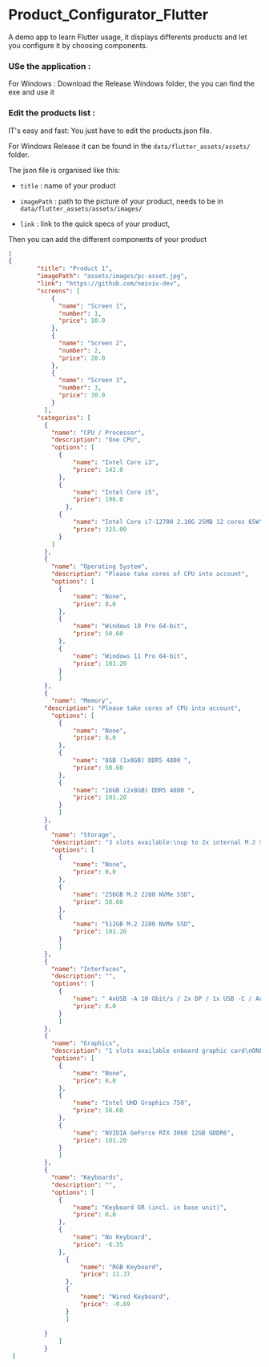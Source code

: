 # Product_Configurator_Flutter
A demo app to learn Flutter usage, it displays differents products and let you configure it by choosing components. 

### USe the application : 
For Windows : 
Download the Release Windows folder, the you can find the exe and use it 


### Edit the products list :
IT's easy and fast: You just have to edit the products.json file. 

For Windows Release it can be found in the `data/flutter_assets/assets/` folder.

The json file is organised like this:

- `title` : name of your product

- `imagePath` : path to the picture of your product, needs to be in `data/flutter_assets/assets/images/`

- `link` : link to the quick specs of your product,

Then you can add the different components of your product

```json
[
{
        "title": "Product 1",
        "imagePath": "assets/images/pc-asset.jpg",
        "link": "https://github.com/neiviv-dev",
        "screens": [
            {
              "name": "Screen 1",
              "number": 1,
              "price": 10.0
            },
            {
              "name": "Screen 2",
              "number": 2,
              "price": 20.0
            },
            {
              "name": "Screen 3",
              "number": 3,
              "price": 30.0
            }
          ],
        "categories": [
          {
            "name": "CPU / Processor",
            "description": "One CPU",
            "options": [
              {
                  "name": "Intel Core i3",
                  "price": 142.0
              },
              {
                  "name": "Intel Core i5",
                  "price": 196.0
                },
              {
                  "name": "Intel Core i7-12700 2.10G 25MB 12 cores 65W",
                  "price": 325.00
              }
            ]
          },
          {
            "name": "Operating System",
            "description": "Please take cores of CPU into account",
            "options": [
              {
                  "name": "None",
                  "price": 0.0
              },
              {
                  "name": "Windows 10 Pro 64-bit",
                  "price": 50.60
              },
              {
                  "name": "Windows 11 Pro 64-bit",
                  "price": 101.20
              }
              ]
          },
          {
            "name": "Memory",
          "description": "Please take cores of CPU into account",
            "options": [
              {
                  "name": "None",
                  "price": 0.0
              },
              {
                  "name": "8GB (1x8GB) DDR5 4800 ",
                  "price": 50.60
              },
              {
                  "name": "16GB (2x8GB) DDR5 4800 ",
                  "price": 101.20
              }
              ]
          },
          {
            "name": "Storage",
            "description": "3 slots available:\nup to 2x internal M.2 Storage,\n1x internal Storage with 2,5 in",
            "options": [
              {
                  "name": "None",
                  "price": 0.0
              },
              {
                  "name": "256GB M.2 2280 NVMe SSD",
                  "price": 50.60
              },
              {
                  "name": "512GB M.2 2280 NVMe SSD",
                  "price": 101.20
              }
              ]
          },
          {
            "name": "Interfaces",
            "description": "",
            "options": [
              {
                  "name": " 4xUSB -A 10 Gbit/s / 2x DP / 1x USB -C / Audio/ RJ-45",
                  "price": 0.0
              }
              ]
          },
          {
            "name": "Graphics",
            "description": "1 slots available onboard graphic card\nONLY available with iCore CPU ",
            "options": [
              {
                  "name": "None",
                  "price": 0.0
              },
              {
                  "name": "Intel UHD Graphics 750",
                  "price": 50.60
              },
              {
                  "name": "NVIDIA GeForce RTX 3060 12GB GDDR6",
                  "price": 101.20
              }
              ]
          },
          {
            "name": "Keyboards",
            "description": "",
            "options": [
              {
                  "name": "Keyboard GR (incl. in base unit)",
                  "price": 0.0
              },
              {
                  "name": "No Keyboard",
                  "price": -6.35
              },
                {
                    "name": "RGB Keyboard",
                    "price": 11.37
                },
                {
                    "name": "Wired Keyboard",
                    "price": -0.69
                }
                ]
              
          }
              ]
          }
 ]


``` 



